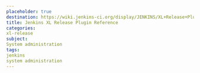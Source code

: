 ```yaml
---
placeholder: true
destination: https://wiki.jenkins-ci.org/display/JENKINS/XL+Release+Plugin
title: Jenkins XL Release Plugin Reference
categories:
xl-release
subject:
System administration
tags:
jenkins
system administration
---
```


